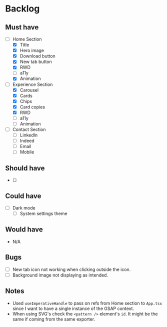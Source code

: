 # Backlog

## Must have

- [ ] Home Section
  - [x] Title
  - [x] Hero image
  - [x] Download button
  - [x] New tab button
  - [x] RWD
  - [ ] a11y
  - [x] Animation
- [ ] Experience Section
  - [x] Carousel
  - [x] Cards
  - [x] Chips
  - [x] Card copies
  - [x] RWD
  - [ ] a11y
  - [ ] Animation
- [ ] Contact Section
  - [ ] LinkedIn
  - [ ] Indeed
  - [ ] Email
  - [ ] Mobile

## Should have

- [ ]

## Could have

- [ ] Dark mode
  - [ ] System settings theme

## Would have

- N/A

## Bugs

- [ ] New tab icon not working when clicking outside the icon.
- [ ] Background image not displaying as intended.

## Notes

- Used `useImperativeHandle` to pass on refs from Home section to `App.tsx` since I want to have a single instance of the GSAP context.
- When using SVG's check the `<pattern />` element's `id`. It might be the same if coming from the same exporter.

